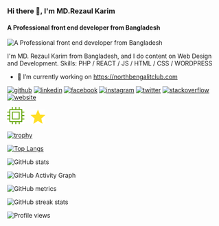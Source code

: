### Hi there 👋, I'm MD.Rezaul Karim
#### A Professional front end developer from Bangladesh
![A Professional front end developer from Bangladesh](https://scontent.fdac34-1.fna.fbcdn.net/v/t39.30808-6/261704406_136896918720621_1422109831382803600_n.jpg?_nc_cat=100&ccb=1-5&_nc_sid=e3f864&_nc_eui2=AeFOS29sKClUrGGwazKSFyWa0X3m4z40_H7RfebjPjT8fuX0RLdnhtDm8aNuDeublKvZrCun7Vo7YBjaauLSIB_u&_nc_ohc=EYo3Fb-qfSwAX-7ij3s&_nc_zt=23&_nc_ht=scontent.fdac34-1.fna&oh=00_AT-xcd_u6JkzKM2G2JgWAUPYHGq9fLe1fKCDP7owQiTdwA&oe=61BF119B)

I'm MD. Rezaul Karim from Bangladesh, and I do content on Web Design and Development. 
Skills: PHP / REACT / JS / HTML / CSS / WORDPRESS

- 🔭 I’m currently working on https://northbengalitclub.com 


[<img src='https://cdn.jsdelivr.net/npm/simple-icons@3.0.1/icons/github.svg' alt='github' height='40'>](https://github.com/rezaul2448)  [<img src='https://cdn.jsdelivr.net/npm/simple-icons@3.0.1/icons/linkedin.svg' alt='linkedin' height='40'>](https://www.linkedin.com/in/rezaul24/)  [<img src='https://cdn.jsdelivr.net/npm/simple-icons@3.0.1/icons/facebook.svg' alt='facebook' height='40'>](https://www.facebook.com/rezaul2448)  [<img src='https://cdn.jsdelivr.net/npm/simple-icons@3.0.1/icons/instagram.svg' alt='instagram' height='40'>](https://www.instagram.com/mdrezaulkarim24/)  [<img src='https://cdn.jsdelivr.net/npm/simple-icons@3.0.1/icons/twitter.svg' alt='twitter' height='40'>](https://twitter.com/@rezaul2448)  [<img src='https://cdn.jsdelivr.net/npm/simple-icons@3.0.1/icons/stackoverflow.svg' alt='stackoverflow' height='40'>](https://stackoverflow.com/users/23245910/md-rezaul-karim)  [<img src='https://cdn.jsdelivr.net/npm/simple-icons@3.0.1/icons/icloud.svg' alt='website' height='40'>](https://northbengalitclub.com)  

<a href='https://docs.github.com/en/developers'><img src='https://raw.githubusercontent.com/acervenky/animated-github-badges/master/assets/devbadge.gif' width='40' height='40'></a> <a href='https://stars.github.com/'><img src='https://raw.githubusercontent.com/acervenky/animated-github-badges/master/assets/starbadge.gif' width='35' height='35'></a> 

[![trophy](https://github-profile-trophy.vercel.app/?username=rezaul2448)](https://github.com/ryo-ma/github-profile-trophy)

[![Top Langs](https://github-readme-stats.vercel.app/api/top-langs/?username=rezaul2448)](https://github.com/anuraghazra/github-readme-stats)

![GitHub stats](https://github-readme-stats.vercel.app/api?username=rezaul2448&show_icons=true)  

![GitHub Activity Graph](https://activity-graph.herokuapp.com/graph?username=rezaul2448)  

![GitHub metrics](https://metrics.lecoq.io/rezaul2448)  

![GitHub streak stats](https://github-readme-streak-stats.herokuapp.com/?user=rezaul2448)  

![Profile views](https://gpvc.arturio.dev/rezaul2448)  
